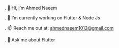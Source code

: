 . 👋 Hi, I’m Ahmed Naeem

. 🔭 I’m currently working on Flutter & Node Js

. 📫 Reach me out at: ahmednaeem1012@gmail.com

. 💬 Ask me about Flutter


